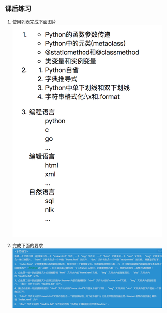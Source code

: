 ## 课后练习

1. 使用列表完成下面图片
![](../../pics/html/html_basic/2.png)

2. 完成下面的要求
![](../../pics/html/html_basic/1.png)